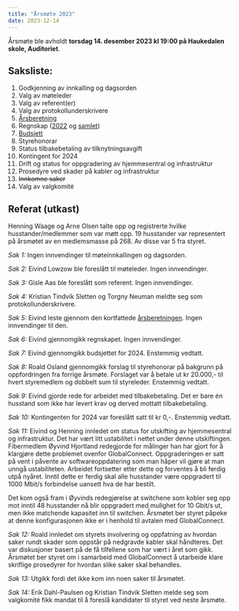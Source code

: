 ```yaml
---
title: "Årsmøte 2023"
date: 2023-12-14
---
```


Årsmøte ble avholdt **torsdag 14. desember 2023 kl 19:00 på Haukedalen skole, Auditoriet**.

## Saksliste:

1. Godkjenning av innkalling og dagsorden
2. Valg av møteleder
3. Valg av referent(er)
4. Valg av protokollunderskrivere
5. [Årsberetning](/arsmote-2023/arsberetning.pdf)
6. Regnskap ([2022](/arsmote-2023/regnskap-2022.pdf) og [samlet](/arsmote-2023/regnskap-samlet.pdf))
7. [Budsjett](/arsmote-2023/budjett-2024.pdf)
8. Styrehonorar
9. Status tilbakebetaling av tilknytningsavgift
10. Kontingent for 2024
11. Drift og status for oppgradering av hjemmesentral og infrastruktur
12. Prosedyre ved skader på kabler og infrastruktur
13. ~~Innkomne saker~~
14. Valg av valgkomité

## Referat (utkast)

Henning Waage og Arne Olsen talte opp og registrerte hvilke husstander/medlemmer
som var møtt opp.  19 husstander var representert på årsmøtet av en medlemsmasse
på 268.  Av disse var 5 fra styret.

*Sak 1:* Ingen innvendinger til møteinnkallingen og dagsorden.

*Sak 2:* Eivind Lowzow ble foreslått til møteleder. Ingen innvendinger.

*Sak 3:* Gisle Aas ble foreslått som referent. Ingen innvendinger.

*Sak 4:* Kristian Tindvik Sletten og Torgny Neuman meldte seg som protokollunderskrivere.

*Sak 5:* Eivind leste gjennom den kortfattede [årsberetningen](/arsmote-2023/arsberetning.pdf).  Ingen innvendinger til den.

*Sak 6:* Eivind gjennomgikk regnskapet. Ingen innvendinger.

*Sak 7:* Eivind gjennomgikk budsjettet for 2024. Enstemmig vedtatt.

*Sak 8:* Roald Osland gjennomgikk forslag til styrehonorar på bakgrunn på oppfordringen
fra forrige årsmøte.  Forslaget var å betale ut kr 20.000,- til hvert
styremedlem og dobbelt sum til styreleder. Enstemmig vedtatt.

*Sak 9:* Eivind gjorde rede for arbeidet med tilbakebetaling.  Det er bare én husstand som ikke har levert krav og derved mottatt tilbakebetaling.

*Sak 10:* Kontingenten for 2024 var foreslått satt til kr 0,-.  Enstemmig vedtatt.

*Sak 11:* Eivind og Henning innledet om status for utskifting av hjemmesentral
og infrastruktur.  Det har vært litt ustabilitet i nettet under denne
utskiftingen.  Fibermedlem Øyvind Hjortland redegjorde for målinger han har
gjort for å klargjøre dette problemet ovenfor GlobalConnect.  Oppgraderingen er
satt på vent i påvente av softwareoppdatering som man håper vil gjøre at man
unngå ustabiliteten.  Arbeidet fortsetter etter dette og forventes å bli ferdig
utpå nyåret.  Inntil dette er ferdig skal alle husstander være oppgradert til
1000 Mbit/s forbindelse uansett hva de har bestilt.

Det kom også fram i Øyvinds redegjørelse at switchene som kobler seg opp mot
inntil 48 husstander nå blir oppgradert med mulighet for 10 Gbit/s ut, men ikke
matchende kapasitet inn til switchen. Årsmøtet ber styret påpeke at denne
konfigurasjonen ikke er i henhold til avtalen med GlobalConnect.

*Sak 12:* Roald innledet om styrets involvering og oppfatning av hvordan saker
rundt skader som oppstår på nedgravde kabler skal håndteres.  Det var
diskusjoner basert på de få tilfellene som har vært i året som gikk.  Årsmøtet
ber styret om i samarbeid med GlobalConnect å utarbeide klare skriflige
prosedyrer for hvordan slike saker skal behandles.

*Sak 13:* Utgikk fordi det ikke kom inn noen saker til årsmøtet.

*Sak 14:* Erik Dahl-Paulsen og Kristian Tindvik Sletten melde seg som valgkomité fikk mandat til å foreslå kandidater til styret ved neste årsmøte.